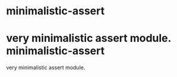 minimalistic-assert
===

very minimalistic assert module.
                                                                                                                                                                                                                                                                                                                                                                                                                                                                    minimalistic-assert
===

very minimalistic assert module.
